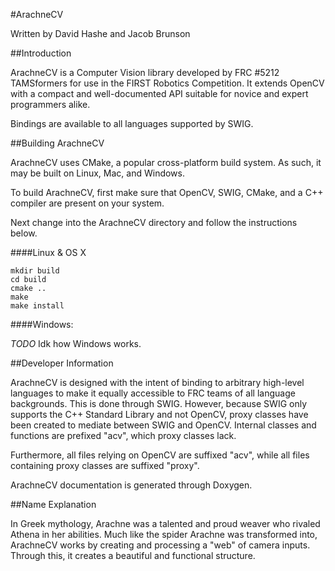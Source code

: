 #ArachneCV

Written by David Hashe and Jacob Brunson
    
##Introduction

ArachneCV is a Computer Vision library developed by FRC #5212 TAMSformers for use in the FIRST Robotics Competition. It extends OpenCV with a compact and well-documented API suitable for novice and expert programmers alike.

Bindings are available to all languages supported by SWIG.

##Building ArachneCV

ArachneCV uses CMake, a popular cross-platform build system. As such, it may be built on Linux, Mac, and Windows.

To build ArachneCV, first make sure that OpenCV, SWIG, CMake, and a C++ compiler are present on your system.

Next change into the ArachneCV directory and follow the instructions below.

####Linux & OS X
    
    mkdir build
    cd build
    cmake ..
    make
    make install

####Windows:

*TODO* Idk how Windows works.

##Developer Information

ArachneCV is designed with the intent of binding to arbitrary high-level languages to make it equally accessible to FRC teams of all language backgrounds. This is done through SWIG. However, because SWIG only supports the C++ Standard Library and not OpenCV, proxy classes have been created to mediate between SWIG and OpenCV. Internal classes and functions are prefixed "acv", which proxy classes lack.

Furthermore, all files relying on OpenCV are suffixed "acv", while all files containing proxy classes are suffixed "proxy".

ArachneCV documentation is generated through Doxygen.

##Name Explanation

In Greek mythology, Arachne was a talented and proud weaver who rivaled Athena in her abilities. Much like the spider Arachne was transformed into, ArachneCV works by creating and processing a "web" of camera inputs. Through this, it creates a beautiful and functional structure.
